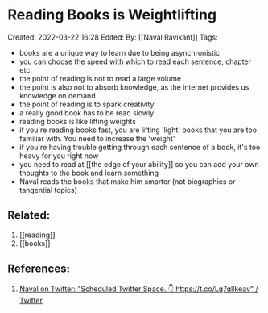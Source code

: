 # Reading Books is Weightlifting
Created: 2022-03-22 16:28
Edited: 
By: [[Naval Ravikant]]
Tags: 

- books are a unique way to learn due to being asynchronistic
- you can choose the speed with which to read each sentence, chapter etc.
- the point of reading is not to read a large volume
- the point is also not to absorb knowledge, as the internet provides us knowledge on demand
- the point of reading is to spark creativity
- a really good book has to be read slowly
- reading books is like lifting weights
- if you're reading books fast, you are lifting 'light' books that you are too familiar with. You need to increase the 'weight'
- if you're having trouble getting through each sentence of a book, it's too heavy for you right now
- you need to read at [[the edge of your ability]] so you can add your own thoughts to the book and learn something
- Naval reads the books that make him smarter (not biographies or tangential topics)



## Related:
1. [[reading]]
2. [[books]]

## References:
1. [Naval on Twitter: "Scheduled Twitter Space. 👇 https://t.co/Lq7qlIkeav" / Twitter](https://twitter.com/naval/status/1503508365598605315)